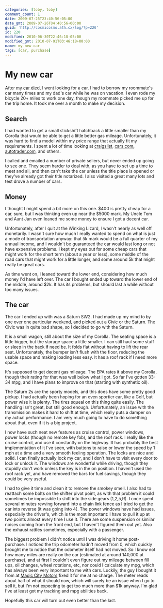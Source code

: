 ```yaml
---
categories: [toby, toby]
comment_count: 1
date: 2009-07-25T23:40:56-05:00
date_gmt: 2009-07-26T04:40:56+00:00
guid: 'http://cosmicosmo.ath.cx/log/?p=220'
id: 220
modified: 2010-06-30T22:46:18-05:00
modified_gmt: 2010-07-01T03:46:18+00:00
name: my-new-car
tags: [car, purchase]
---
```


My new car
==========

After [my car died](/content/blog/2009/07/25/my-corolla-finally-died.md), I went looking for a car.  I had to borrow my roommate's car many times and my dad's car while he was on vacation.  I even rode my bicycle 20+ miles to work one day, though my roommate picked me up for the trip home.  It took me over a month to make my decision.

Search
------

I had wanted to get a small stickshift hatchback a little smaller than my Corolla that would be able to get a little better gas mileage.  Unfortunately, it was hard to find a model within my price range that actually fit my requirements.  I spent a lot of time looking at [craigslist](http://craigslist.org/cta/), [cars.com](http://cars.com), [autotrader.com](http://autotrader.com), and others.

I called and emailed a number of private sellers, but never ended up going to see one.  They seem harder to deal with, as you have to set up a time to meet and all, and then can't take the car unless the title place is opened or they've already got their title notarized.  I also visited a great many lots and test drove a number of cars.

<!--more-->
Money
-----

I thought I might spend a bit more on this one.  $400 is pretty cheap for a car, sure, but I was thinking even up near the $5000 mark.  My Uncle Tom and Aunt Jan even loaned me some money to ensure I got a decent car.

Unfortunately, after I quit at the Winking Lizard, I wasn't  nearly as well off monetarily.  I wasn't sure how much I really wanted to spend on what is just a mode of transportation anyway:  that 5k mark would be a full quarter of my annual income, and I wouldn't be guaranteed the car would last long or not have expensive problems.  I kept my eyes out for some cheap cars that might work for the short term (about a year or less), some middle of the road cars that might work for a little longer, and some around 5k that might really be great cars.

As time went on, l leaned toward the lower end, considering how much money I'd have left over.  The car I bought ended up toward the lower end of the middle, around $2k.  It has its problems, but should last a while without too many issues.

The car
-------

The car I ended up with was a Saturn SW2.  I had made up my mind to by one over one particular weekend, and picked out a Civic or the Saturn.  The Civic was in quite bad shape, so I decided to go with the Saturn.

It is a small wagon, still about the size of my Corolla.  The seating space is a little bigger, but the storage space a little smaller.  I can still haul some stuff or sleep in the back if need be.  It folds flat without having to lift the rear seat.  Unfortunately, the bumper isn't flush with the floor, reducing the usable space and making loading less easy.  It has a roof rack if I need more space. 

It's supposed to get decent gas mileage.  The EPA rates it above my Corolla, though their rating for that was well below what I got.  So far I've gotten 33-34 mpg, and I have plans to improve on that (starting with synthetic oil).

The Saturn 2s are the sporty models, and this does have some pretty good pickup.  I had actually been hoping for an even sportier car, like a Golf, but power wise it is plenty.  The tires squeal on this thing quite easily.  The handling isn't great, but still good enough.  Unfortunately, an issue with the transmission makes it hard to shift at time, which really puts a damper on my actual performance.  I am very much going to have to do something about that, even if it is a big project.

I now have such neat new features as cruise control, power windows, power locks (though no remote key fob), and the roof rack.  I really like the cruise control, and use it constantly on the highway.  It has probably the best implementation of it I've seen, with buttons to raise or lower the speed by 1 mph at a time and a very smooth feeling operation.  The locks are nice and solid.  I can finally actually lock my car, and I don't have to visit every door to lock or unlock it.  The windows are wonderful while driving, though they stupidly don't work unless the key is in the on position.  I haven't used the roof rack yet, and have removed the bars for fuel savings, though they could be very useful.

I had to give it time and clean it to remove the smokey smell.  I also had to reattach some bolts on the shifter pivot point, as with that problem it could sometimes be impossible to shift into the side gears (1,2,5,R).  I once spent several minutes revving forward into a chain link fence as I tried to get the car into reverse (it was going into 4).  The power windows have had issues, especially the driver's, which is the most important:  I have to pull it up at two points almost every time I use it.  There are some suspension or similar noises coming from the front end, but I haven't figured them out yet.  Also the exhaust rattles sometimes, especially with a passenger.

The biggest problem I didn't notice until I was driving it home post-purchase.  I noticed the trip odometer hadn't moved from 0, which quickly brought me to notice that the odometer itself had not moved.  So I know not how many miles are really on the car (estimated at around 140,000 at purchase), and at first I couldn't even figure out my mileage between fill ups, oil changes, wheel rotations, etc, nor could I calculate my mpg, which has always been very important to me with cars.  Luckily, the guy I bought it from at [Magic City Motors](http://magiccitymotors.com) fixed it for me at no charge.  The meter reads about half of what it should now, which will surely be an issue when I go to sell it, but I'm not expecting to get too much more than $1k anyway.  I'm glad I've at least got my tracking and mpg abilities back.

Hopefully this car will turn out even better than the last.
